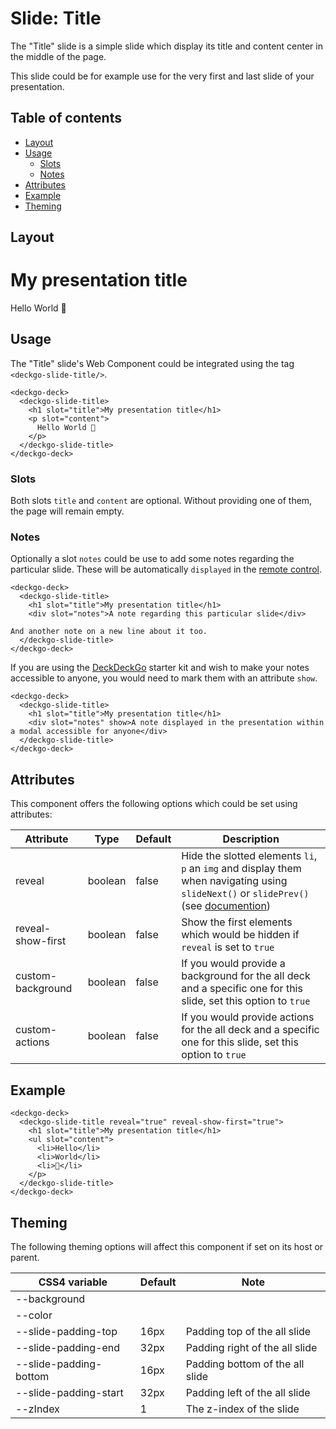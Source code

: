 # Slide: Title

The "Title" slide is a simple slide which display its title and content center in the middle of the page.

This slide could be for example use for the very first and last slide of your presentation.

## Table of contents

- [Layout](#app-slide-title-layout)
- [Usage](#app-slide-title-usage)
  - [Slots](#app-slide-title-slots)
  - [Notes](#app-slide-title-notes)
- [Attributes](#app-slide-title-attributes)
- [Example](#app-slide-title-example)
- [Theming](#app-slide-title-theming)

## Layout

<div class="container ion-margin">
  <deckgo-deck embedded={true}>
    <deckgo-slide-title>
      <h1 slot="title">My presentation title</h1>
      <p slot="content">
        Hello World 🚀
      </p>
    </deckgo-slide-title>
  </deckgo-deck>
</div>

## Usage

The "Title" slide's Web Component could be integrated using the tag `<deckgo-slide-title/>`.

```
<deckgo-deck>
  <deckgo-slide-title>
    <h1 slot="title">My presentation title</h1>
    <p slot="content">
      Hello World 🚀
    </p>
  </deckgo-slide-title>
</deckgo-deck>
```

### Slots

Both slots `title` and `content` are optional. Without providing one of them, the page will remain empty.

### Notes

Optionally a slot `notes` could be use to add some notes regarding the particular slide. These will be automatically `displayed` in the [remote control](https://deckdeckgo.app).

```
<deckgo-deck>
  <deckgo-slide-title>
    <h1 slot="title">My presentation title</h1>
    <div slot="notes">A note regarding this particular slide</div>
    
And another note on a new line about it too.
  </deckgo-slide-title>
</deckgo-deck>
```

If you are using the [DeckDeckGo] starter kit and wish to make your notes accessible to anyone, you would need to mark them with an attribute `show`.

```
<deckgo-deck>
  <deckgo-slide-title>
    <h1 slot="title">My presentation title</h1>
    <div slot="notes" show>A note displayed in the presentation within a modal accessible for anyone</div>
  </deckgo-slide-title>
</deckgo-deck>
```

## Attributes

This component offers the following options which could be set using attributes:

| Attribute                      | Type   | Default   | Description   |
| -------------------------- |-----------------|-----------------|-----------------|
| reveal | boolean | false | Hide the slotted elements `li`, `p` an `img` and display them when navigating using `slideNext()` or `slidePrev()` (see [documention](/doc/features/navigation.md)) |
| reveal-show-first | boolean | false | Show the first elements which would be hidden if `reveal` is set to `true` |
| custom-background | boolean | false | If you would provide a background for the all deck and a specific one for this slide, set this option to `true` |
| custom-actions | boolean | false | If you would provide actions for the all deck and a specific one for this slide, set this option to `true` |

## Example

```
<deckgo-deck>
  <deckgo-slide-title reveal="true" reveal-show-first="true">
    <h1 slot="title">My presentation title</h1>
    <ul slot="content">
      <li>Hello</li>
      <li>World</li>
      <li>🚀</li>
    </p>
  </deckgo-slide-title>
</deckgo-deck>
```

## Theming

The following theming options will affect this component if set on its host or parent.

| CSS4 variable                      | Default | Note |
| -------------------------- |-----------------|-----------------|
| --background |  |  |
| --color |  |  |
| --slide-padding-top | 16px | Padding top of the all slide |
| --slide-padding-end | 32px | Padding right of the all slide |
| --slide-padding-bottom | 16px | Padding bottom of the all slide |
| --slide-padding-start | 32px | Padding left of the all slide |
| --zIndex | 1 | The z-index of the slide |

[DeckDeckGo]: https://deckdeckgo.com